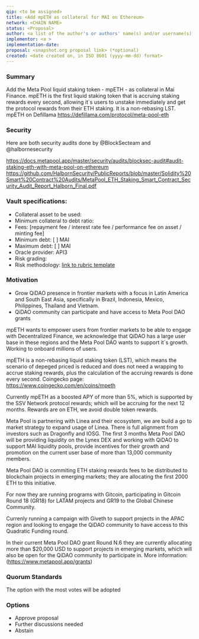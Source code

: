 ```yaml
---
qip: <to be assigned>
title: <Add mpETH as collateral for MAI on Ethereum>
network: <CHAIN NAME>
status: <Proposal>
author: <a list of the author's or authors' name(s) and/or username(s), or name(s) and email(s), e.g. (use with the parentheses or triangular brackets): Claudio Cossio (@ccossio)>
implementor: <a >
implementation-date:
proposal: <snapshot.org proposal link> (*optional)
created: <date created on, in ISO 8601 (yyyy-mm-dd) format>
---
```


### Summary

Add the Meta Pool liquid staking token - mpETH - as collateral in Mai Finance. mpETH is the first liquid staking token that is accruing staking rewards every second, allowing it´s users to unstake immediately and get the protocol rewards from their ETH staking. It is a non-rebasing LST.
mpETH on Defillama https://defillama.com/protocol/meta-pool-eth

### Security

Here are both security audits done by @BlockSecteam and @halbornesecurity

https://docs.metapool.app/master/security/audits/blocksec-audit#audit-staking-eth-with-meta-pool-on-ethereum
https://github.com/HalbornSecurity/PublicReports/blob/master/Solidity%20Smart%20Contract%20Audits/MetaPool_ETH_Staking_Smart_Contract_Security_Audit_Report_Halborn_Final.pdf

### Vault specifications:

* Collateral asset to be used:
* Minimum collateral to debt ratio:
* Fees: [repayment fee / interest rate fee / performance fee on asset / minting fee]
* Minimum debt: [ ] MAI
* Maximum debt: [ ] MAI
* Oracle provider: API3
* Risk grading: 
* Risk methodology: [link to rubric template](https://docs.google.com/spreadsheets/d/1uvRFiN5FNr4OUKdsueFbnrQhx1lMdf1FfXRw1tnIXJE/edit?usp=sharing)

### Motivation
* Grow QiDAO presence in frontier markets with a focus in Latin America and South East Asia, specifically in Brazil, Indonesia, Mexico, Philippines, Thailand and Vietnam.
* QiDAO community can participate and have access to Meta Pool DAO grants 

mpETH wants to empower users from frontier markets to be able to engage with Decentralized Finance, we acknowledge that QiDAO has a large user base in these regions and the Meta Pool DAO wants to support it´s growth. Working to onboard millions of users.

mpETH is a non-rebasing liquid staking token (LST), which means the scenario of depeged priced is reduced and does not need a wrapping to accrue staking rewards, plus the calculation of the accruing rewards is done every second. Coingecko page: https://www.coingecko.com/en/coins/mpeth

Currently mpETH as a boosted APY of more than 5%, which is supported by the SSV Network protocol rewards; which will be accruing for the next 12 months. Rewards are on ETH, we avoid double token rewards. 

Meta Pool is partnering with Linea and their ecosystem, we are build a go to market strategy to expand usage of Linea. There is full alignment from investors such as Dragonfly and IOSG. The first 3 months Meta Pool DAO will be providing liquidity on the Lynex DEX and working with QiDAO to support MAI liquidity pools, provide incentives for their growth and promotion on the current user base of more than 13,000 community members.

Meta Pool DAO is commiting ETH staking rewards fees to be distributed to blockchain projects in emerging markets; they are allocating the first 2000 ETH to this initiative. 

For now they are running programs with Gitcoin, participating in Gitcoin Round 18 (GR18) for LATAM projects and GR19 to the Global Chinese Community.

Currenly running a campaign with Giveth to support projects in the APAC region and looking to engage the QiDAO community to have access to this Quadratic Funding round.

In their current Meta Pool DAO grant Round N.6 they are currently allocating more than $20,000 USD to support projects in emerging markets, which will also be open for the QiDAO community to participate in. More information: (https://www.metapool.app/grants)

### Quorum Standards

The option with the most votes will be adopted

### Options

* Approve proposal
* Further discussions needed
* Abstain

